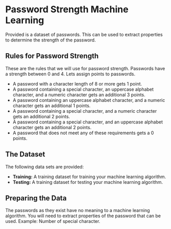 # Password Strength Machine Learning
Provided is a dataset of passwords. This can be used to extract properties to determine the strength of the password.

## Rules for Password Strength
These are the rules that we will use for password strength. Passwords have a strength between 0 and 4.
Lets assign points to passwords.
* A password with a character length of 8 or more gets 1 point.
* A password containing a special character, an uppercase alphabet character, and a numeric character gets an additional 3 points.
* A password containing an uppercase alphabet character, and a numeric character gets an additional 1 points.
* A password containing a special character, and a numeric character gets an additional 2 points.
* A password containing a special character, and an uppercase alphabet character gets an additional 2 points.
* A password that does not meet any of these requirements gets a 0 points.

## The Dataset
The following data sets are provided:
* **Training:** A training dataset for training your machine learning algorithm.
* **Testing:** A training dataset for testing your machine learning algorithm.

## Preparing the Data
The passwords as they exist have no meaning to a machine learning algorithm.
You will need to extract properties of the password that can be used.
Example: Number of special character.
